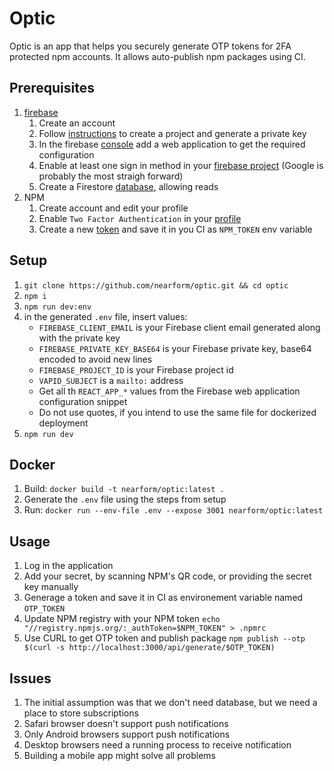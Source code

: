# Optic
Optic is an app that helps you securely generate OTP tokens for 2FA protected npm accounts. It allows auto-publish npm packages using CI.

## Prerequisites
1. [firebase]
   1. Create an account
   1. Follow [instructions][firebase-admin-settings] to create a project and generate a private key
   1. In the firebase [console][firebase-app-settings] add a web application to get the required configuration 
   1. Enable at least one sign in method in your [firebase project][firebase-signin] (Google is probably the most straigh forward)
   1. Create a Firestore [database], allowing reads
1. NPM
   1. Create account and edit your profile
   1. Enable `Two Factor Authentication` in your [profile][npm-profile]
   1. Create a new [token][npm-token] and save it in you CI as `NPM_TOKEN` env variable

## Setup
1. `git clone https://github.com/nearform/optic.git && cd optic`
1. `npm i`
1. `npm run dev:env`
1. in the generated `.env` file, insert values:
   - `FIREBASE_CLIENT_EMAIL` is your Firebase client email generated along with the private key
   - `FIREBASE_PRIVATE_KEY_BASE64` is your Firebase private key, base64 encoded to avoid new lines
   - `FIREBASE_PROJECT_ID` is your Firebase project id
   - `VAPID_SUBJECT` is a `mailto:` address
   - Get all th `REACT_APP_*` values from the Firebase web application configuration snippet
   - Do not use quotes, if you intend to use the same file for dockerized deployment
1. `npm run dev`

## Docker

1. Build: `docker build -t nearform/optic:latest .`
1. Generate the `.env` file using the steps from setup
1. Run: `docker run --env-file .env --expose 3001 nearform/optic:latest`

## Usage
1. Log in the application
1. Add your secret, by scanning NPM's QR code, or providing the secret key manually
1. Generage a token and save it in CI as environement variable named `OTP_TOKEN`
1. Update NPM registry with your NPM token `echo "//registry.npmjs.org/:_authToken=$NPM_TOKEN" > .npmrc`
1. Use CURL to get OTP token and publish package `npm publish --otp $(curl -s http://localhost:3000/api/generate/$OTP_TOKEN)`

## Issues
1. The initial assumption was that we don't need database, but we need a place to store subscriptions
1. Safari browser doesn't support push notifications
1. Only Android browsers support push notifications
1. Desktop browsers need a running process to receive notification
1. Building a mobile app might solve all problems

[firebase]: https://console.firebase.google.com
[firebase-admin-settings]: https://firebase.google.com/docs/admin/setup#add_firebase_to_your_app
[firebase-signin]: https://console.firebase.google.com/u/0/project/_/authentication/providers
[firebase-app-settings]: https://console.firebase.google.com/u/0/project/_/settings/general/
[database]: https://console.firebase.google.com/u/0/project/_/database
[VAPID]: https://tools.ietf.org/html/draft-ietf-webpush-vapid-01
[npm-profile]: https://www.npmjs.com/settings/~/profile
[npm-token]: https://www.npmjs.com/settings/~/tokens
